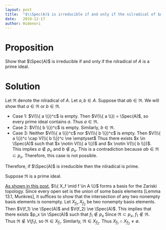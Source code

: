 ```yaml
---
layout: post
title:  "$\\Spec(A)$ is irreducible if and only if the nilradical of $A$ is prime"
date:   2019-12-17
author: Hidenori
---
```


# Proposition
Show that $\Spec(A)$ is irreducible if and only if the nilradical of $A$ is a prime ideal.

# Solution
Let $\mathfrak{R}$ denote the nilradical of $A$.
Let $a, b \in A$.
Suppose that $ab \in \mathfrak{R}$.
We will show that $a \in \mathfrak{R}$ or $b \in \mathfrak{R}$.

* Case 1: $V(\\{ a \\})^c$ is empty. 
  Then $V(\\{ a \\}) = \Spec(A)$, so every prime ideal contains $a$.
  Thus $a \in \mathfrak{R}$.
* Case 2: $V(\\{ b \\})^c$ is empty. 
  Similarly, $b \in \mathfrak{R}$.
* Case 3: Neither $V(\\{ a \\})^c$ nor $V(\\{ b \\})^c$ is empty.
  Then $V(\\{ a \\})^c \cap V(\\{ b \\})^c \ne \emptyset$
  Thus there exists $x \in \Spec(A)$ such that $x \notin V(\\{ a \\})$ and $x \notin V(\\{ b \\})$.
  This implies $a \notin p_x$ and $b \notin p_x$.
  This is a contradiction because $ab \in \mathfrak{R} \subset p_x$.
  Therefore, this case is not possible.

Therefore, if $\Spec(A)$ is irreducible then the nilradical is prime.

Suppose $\mathfrak{R}$ is a prime ideal.

[As shown in this post](/2019/12/17/zariski-topology-ex-1-17.html), $\\{ X_f \mid f \in A \\}$ forms a basis for the Zariski topology.
Since every open set is the union of some basis elements [Lemma 13.1, Munkres], it suffices to show that the intersection of any two nonempty basis elements is nonempty.
Let $X_{f_1}, X_{f_2}$ be two nonempty basis elements.
Then $V(f_1) \ne \Spec(A)$ and $V(f_2) \ne \Spec(A)$.
This implies that there exists $p_x \in \Spec(A)$ such that $f_1 \notin p_x$
Since $\mathfrak{R} \subset p_x$, $f_1 \notin \mathfrak{R}$.
Thus $\mathfrak{R} \notin V(f_1)$, so $\mathfrak{R} \in X_{f_1}$.
Similarly, $\mathfrak{R} \in X_{f_2}$.
Thus $X_{f_1} \cap X_{f_2} \ne \emptyset$.
